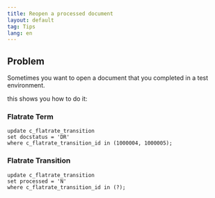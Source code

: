 ```yaml
---
title: Reopen a processed document
layout: default
tag: Tips
lang: en
---
```


## Problem

Sometimes you want to open a document that you completed in a test environment.

this shows you how to do it:

### Flatrate Term

```
update c_flatrate_transition 
set docstatus = 'DR' 
where c_flatrate_transition_id in (1000004, 1000005);
```

### Flatrate Transition

```
update c_flatrate_transition 
set processed = 'N' 
where c_flatrate_transition_id in (?);
```

